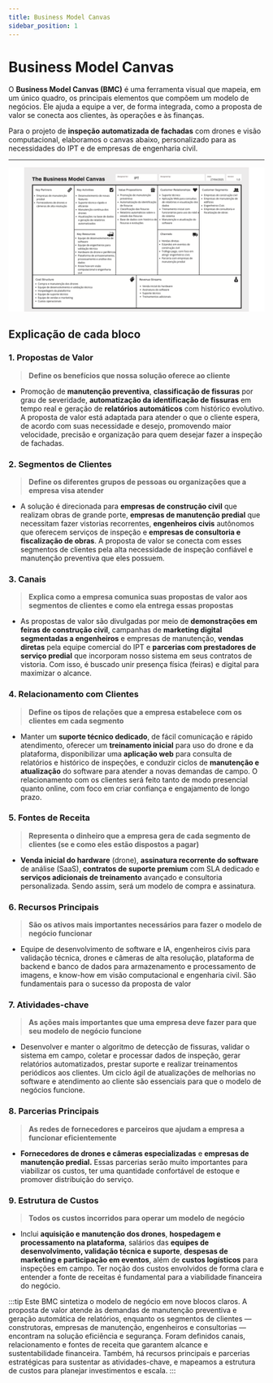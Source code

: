 ```yaml
---
title: Business Model Canvas
sidebar_position: 1
---
```


# Business Model Canvas

O **Business Model Canvas (BMC)** é uma ferramenta visual que mapeia, em um único quadro, os principais elementos que compõem um modelo de negócios. Ele ajuda a equipe a ver, de forma integrada, como a proposta de valor se conecta aos clientes, às operações e às finanças.  

Para o projeto de **inspeção automatizada de fachadas** com drones e visão computacional, elaboramos o canvas abaixo, personalizado para as necessidades do IPT e de empresas de engenharia civil.

---

![Business Model Canvas](../../../static/img/BMC_IPT.png)


## Explicação de cada bloco

### 1. **Propostas de Valor**
> **Define os benefícios que nossa solução oferece ao cliente**
- Promoção de **manutenção preventiva**, **classificação de fissuras** por grau de severidade, **automatização da identificação de fissuras** em tempo real e geração de **relatórios automáticos** com histórico evolutivo. A proposta de valor está adaptada para atender o que o cliente espera, de acordo com suas necessidade e desejo, promovendo maior velocidade, precisão e organização para quem desejar fazer a inspeção de fachadas.


### 2. **Segmentos de Clientes**
> **Define os diferentes grupos de pessoas ou organizações que a empresa visa atender**
- A solução é direcionada para **empresas de construção civil** que realizam obras de grande porte, **empresas de manutenção predial** que necessitam fazer vistorias recorrentes, **engenheiros civis** autônomos que oferecem serviços de inspeção e **empresas de consultoria e fiscalização de obras**. A proposta de valor se conecta com esses segmentos de clientes pela alta necessidade de inspeção confiável e manutenção preventiva que eles possuem.


### 3. **Canais**
> **Explica como a empresa comunica suas propostas de valor aos segmentos de clientes e como ela entrega essas propostas**
- As propostas de valor são divulgadas por meio de **demonstrações em feiras de construção civil**, campanhas de **marketing digital segmentadas a engenheiros** e empresas de manutenção, **vendas diretas** pela equipe comercial do IPT e **parcerias com prestadores de serviço predial** que incorporam nosso sistema em seus contratos de vistoria. Com isso, é buscado unir presença física (feiras) e digital para maximizar o alcance.


### 4. **Relacionamento com Clientes**
> **Define os tipos de relações que a empresa estabelece com os clientes em cada segmento**
- Manter um **suporte técnico dedicado**, de fácil comunicação e rápido atendimento, oferecer um **treinamento inicial** para uso do drone e da plataforma, disponibilizar uma **aplicação web** para consulta de relatórios e histórico de inspeções, e conduzir ciclos de **manutenção e atualização** do software para atender a novas demandas de campo. O relacionamento com os clientes será feito tanto de modo presencial quanto online, com foco em criar confiança e engajamento de longo prazo.


### 5. **Fontes de Receita**
> **Representa o dinheiro que a empresa gera de cada segmento de clientes (se e como eles estão dispostos a pagar)**
- **Venda inicial do hardware** (drone), **assinatura recorrente do software** de análise (SaaS), **contratos de suporte premium** com SLA dedicado e **serviços adicionais de treinamento** avançado e consultoria personalizada. Sendo assim, será um modelo de compra e assinatura.


### 6. **Recursos Principais**
> **São os ativos mais importantes necessários para fazer o modelo de negócio funcionar**
- Equipe de desenvolvimento de software e IA, engenheiros civis para validação técnica, drones e câmeras de alta resolução, plataforma de backend e banco de dados para armazenamento e processamento de imagens, e know-how em visão computacional e engenharia civil. São fundamentais para o sucesso da proposta de valor

### 7. **Atividades-chave**
> **As ações mais importantes que uma empresa deve fazer para que seu modelo de negócio funcione**
- Desenvolver e manter o algoritmo de detecção de fissuras, validar o sistema em campo, coletar e processar dados de inspeção, gerar relatórios automatizados, prestar suporte e realizar treinamentos periódicos aos clientes. Um ciclo ágil de atualizações de melhorias no software e atendimento ao cliente são essenciais para que o modelo de negócios funcione.


### 8. **Parcerias Principais**
> **As redes de fornecedores e parceiros que ajudam a empresa a funcionar eficientemente**
- **Fornecedores de drones e câmeras especializadas** e **empresas de manutenção predial.** Essas parcerias serão muito importantes para viabilizar os custos, ter uma quantidade confortável de estoque e promover distribuição do serviço.


### 9. **Estrutura de Custos**
> **Todos os custos incorridos para operar um modelo de negócio**
- Inclui **aquisição e manutenção dos drones**, **hospedagem e processamento na plataforma**, salários das **equipes de desenvolvimento, validação técnica e suporte**, **despesas de marketing e participação em eventos**, além de **custos logísticos** para inspeções em campo. Ter noção dos custos envolvidos de forma clara e entender a fonte de receitas é fundamental para a viabilidade financeira do negócio.


:::tip
Este BMC sintetiza o modelo de negócio em nove blocos claros. A proposta de valor atende às demandas de manutenção preventiva e geração automática de relatórios, enquanto os segmentos de clientes — construtoras, empresas de manutenção, engenheiros e consultorias — encontram na solução eficiência e segurança. Foram definidos canais, relacionamento e fontes de receita que garantem alcance e sustentabilidade financeira. Também, há recursos principais e parcerias estratégicas para sustentar as atividades-chave, e mapeamos a estrutura de custos para planejar investimentos e escala.
:::
